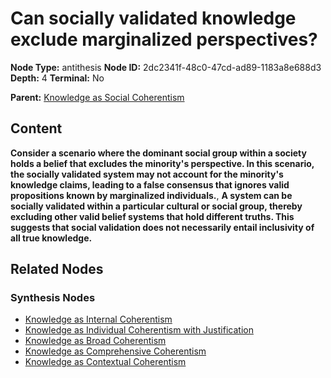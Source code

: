 # Can socially validated knowledge exclude marginalized perspectives?

**Node Type:** antithesis
**Node ID:** 2dc2341f-48c0-47cd-ad89-1183a8e688d3
**Depth:** 4
**Terminal:** No

**Parent:** [Knowledge as Social Coherentism](knowledge-as-social-coherentism-synthesis-73cc443c-702f-411b-9dec-0277ef748125.md)

## Content

**Consider a scenario where the dominant social group within a society holds a belief that excludes the minority's perspective. In this scenario, the socially validated system may not account for the minority's knowledge claims, leading to a false consensus that ignores valid propositions known by marginalized individuals.**, **A system can be socially validated within a particular cultural or social group, thereby excluding other valid belief systems that hold different truths. This suggests that social validation does not necessarily entail inclusivity of all true knowledge.**

## Related Nodes

### Synthesis Nodes

- [Knowledge as Internal Coherentism](knowledge-as-internal-coherentism-synthesis-d996bf98-69a3-47cf-8f6e-4621e1ed8cd4.md)
- [Knowledge as Individual Coherentism with Justification](knowledge-as-individual-coherentism-with-justification-synthesis-f39fbf86-8ced-495d-b352-047a652805d1.md)
- [Knowledge as Broad Coherentism](knowledge-as-broad-coherentism-synthesis-b759104d-59db-4a5c-9595-3796239b2fd8.md)
- [Knowledge as Comprehensive Coherentism](knowledge-as-comprehensive-coherentism-synthesis-71e0c7ab-2256-419a-9b1f-f8ec89c7c90d.md)
- [Knowledge as Contextual Coherentism](knowledge-as-contextual-coherentism-synthesis-bd0825b2-7c60-4910-a644-2b869c482d66.md)
